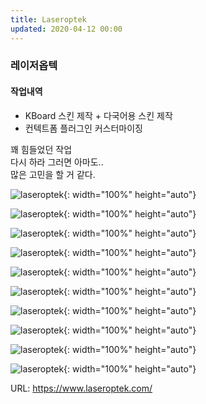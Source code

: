 ```yaml
---
title: Laseroptek
updated: 2020-04-12 00:00
---
```


### 레이저옵텍
  
#### 작업내역
- KBoard 스킨 제작 + 다국어용 스킨 제작
- 컨텍트폼 플러그인 커스터마이징
  
꽤 힘들었던 작업  
다시 하라 그러면 아마도..  
많은 고민을 할 거 같다.  
  
![laseroptek](https://github.com/project0210/project0210.github.io/blob/master/_posts/laseroptek/001.png?raw=true){: width="100%" height="auto"}
  
![laseroptek](https://github.com/project0210/project0210.github.io/blob/master/_posts/laseroptek/002.png?raw=true){: width="100%" height="auto"}
  
![laseroptek](https://github.com/project0210/project0210.github.io/blob/master/_posts/laseroptek/003.png?raw=true){: width="100%" height="auto"}
  
![laseroptek](https://github.com/project0210/project0210.github.io/blob/master/_posts/laseroptek/003-1.png?raw=true){: width="100%" height="auto"}
  
![laseroptek](https://github.com/project0210/project0210.github.io/blob/master/_posts/laseroptek/004.png?raw=true){: width="100%" height="auto"}
  
![laseroptek](https://github.com/project0210/project0210.github.io/blob/master/_posts/laseroptek/005.png?raw=true){: width="100%" height="auto"}
  
![laseroptek](https://github.com/project0210/project0210.github.io/blob/master/_posts/laseroptek/006.png?raw=true){: width="100%" height="auto"}
  
![laseroptek](https://github.com/project0210/project0210.github.io/blob/master/_posts/laseroptek/007.png?raw=true){: width="100%" height="auto"}
  
![laseroptek](https://github.com/project0210/project0210.github.io/blob/master/_posts/laseroptek/008.png?raw=true){: width="100%" height="auto"}
  
![laseroptek](https://github.com/project0210/project0210.github.io/blob/master/_posts/laseroptek/009.png?raw=true){: width="100%" height="auto"}
  
URL: https://www.laseroptek.com/